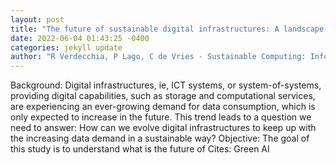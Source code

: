 ```yaml
--- 
layout: post 
title: "The future of sustainable digital infrastructures: A landscape of solutions, adoption factors, impediments, open problems, and scenarios" 
date: 2022-06-04 01:43:25 -0400 
categories: jekyll update 
author: "R Verdecchia, P Lago, C de Vries - Sustainable Computing: Informatics and Systems, 2022" 
--- 
```

Background: Digital infrastructures, ie, ICT systems, or system-of-systems, providing digital capabilities, such as storage and computational services, are experiencing an ever-growing demand for data consumption, which is only expected to increase in the future. This trend leads to a question we need to answer: How can we evolve digital infrastructures to keep up with the increasing data demand in a sustainable way? Objective: The goal of this study is to understand what is the future of Cites: Green AI